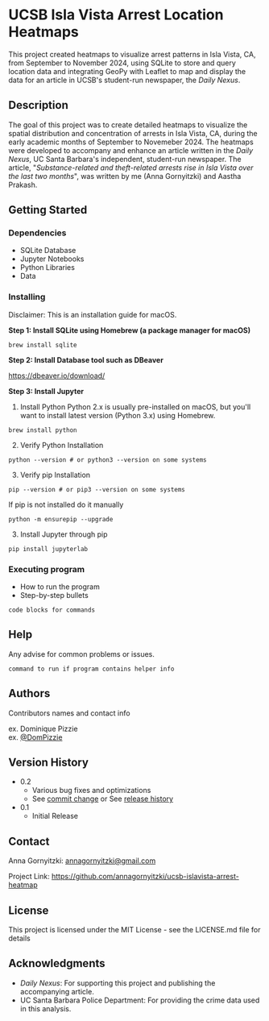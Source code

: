 

# UCSB Isla Vista Arrest Location Heatmaps

This project created heatmaps to visualize arrest patterns in Isla Vista, CA, from September to November 2024, using SQLite to store and query location data and integrating GeoPy with Leaflet to map and display the data for an article in UCSB's student-run newspaper, the *Daily Nexus*.

## Description

The goal of this project was to create detailed heatmaps to visualize the spatial distribution and concentration of arrests in Isla Vista, CA, during the early academic months of September to Novemeber 2024. The heatmaps were developed to  accompany and enhance an article written in the *Daily Nexus*, UC Santa Barbara's independent, student-run newspaper. The article, "*Substance-related and theft-related arrests rise in Isla Vista over the last two months*", was written by me (Anna Gornyitzki) and Aastha Prakash.

## Getting Started

### Dependencies

* SQLite Database
* Jupyter Notebooks
* Python Libraries
* Data

### Installing
Disclaimer: This is an installation guide for macOS.

**Step 1: Install SQLite using Homebrew (a package manager for macOS)**
```
brew install sqlite
```

**Step 2: Install Database tool such as DBeaver**

https://dbeaver.io/download/

**Step 3: Install Jupyter**
1. Install Python
   Python 2.x is usually pre-installed on macOS, but you'll want to install latest version (Python 3.x) using Homebrew.
```
brew install python
```
2. Verify Python Installation
```
python --version # or python3 --version on some systems
```
3. Verify pip Installation
```
pip --version # or pip3 --version on some systems
```
If pip is not installed do it manually
```
python -m ensurepip --upgrade
```
3. Install Jupyter through pip
```
pip install jupyterlab

```

### Executing program

* How to run the program
* Step-by-step bullets
```
code blocks for commands
```

## Help

Any advise for common problems or issues.
```
command to run if program contains helper info
```

## Authors

Contributors names and contact info

ex. Dominique Pizzie  
ex. [@DomPizzie](https://twitter.com/dompizzie)

## Version History

* 0.2
    * Various bug fixes and optimizations
    * See [commit change]() or See [release history]()
* 0.1
    * Initial Release
## Contact
Anna Gornyitzki: annagornyitzki@gmail.com

Project Link: https://github.com/annagornyitzki/ucsb-islavista-arrest-heatmap
## License

This project is licensed under the MIT License - see the LICENSE.md file for details

## Acknowledgments
- *Daily Nexus*: For supporting this project and publishing the accompanying article.
- UC Santa Barbara Police Department: For providing the crime data used in this analysis.
